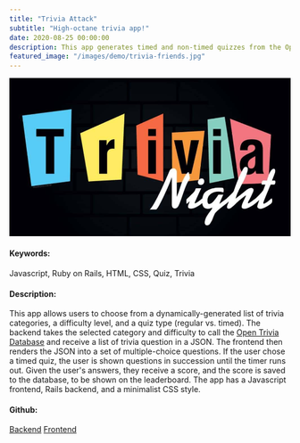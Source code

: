 ```yaml
---
title: "Trivia Attack"
subtitle: "High-octane trivia app!"
date: 2020-08-25 00:00:00
description: This app generates timed and non-timed quizzes from the Open Trivia Api, and logs scores to a leaderboard.
featured_image: "/images/demo/trivia-friends.jpg"
---
```


![](/images/demo/trivia_banner.jpg)

<h4>Keywords:</h4> Javascript, Ruby on Rails, HTML, CSS, Quiz, Trivia

<h4>Description:</h4> This app allows users to choose from a dynamically-generated list of trivia categories, a difficulty level, and a quiz type (regular vs. timed). The backend takes the selected category and difficulty to call the <a href= "https://opentdb.com/">Open Trivia Database</a> and receive a list of trivia question in a JSON. The frontend then renders the JSON into a set of multiple-choice questions. If the user chose a timed quiz, the user is shown questions in succession until the timer runs out. Given the user's answers, they receive a score, and the score is saved to the database, to be shown on the leaderboard. The app has a Javascript frontend, Rails backend, and a minimalist CSS style.

<h4>Github:</h4>
<a href= "https://github.com/Jeff-Adler/mod-3-project-backend">Backend</a>
<a href= "https://github.com/Jeff-Adler/mod-3-project-trivia-app">Frontend</a>
